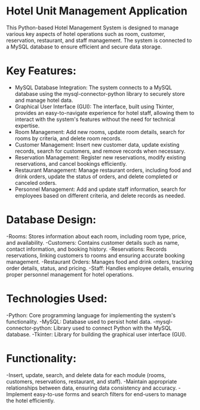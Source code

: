 # Hotel Unit Management Application

This Python-based Hotel Management System is designed to manage various key aspects of hotel operations such as room, customer, reservation, restaurant, and staff management. 
The system is connected to a MySQL database to ensure efficient and secure data storage.


# Key Features:

  - MySQL Database Integration: The system connects to a MySQL database using the mysql-connector-python library to securely store and manage hotel data.
  - Graphical User Interface (GUI): The interface, built using Tkinter, provides an easy-to-navigate experience for hotel staff, allowing them to interact with the system's features without the need for technical expertise.
  - Room Management:
        Add new rooms, update room details, search for rooms by criteria, and delete room records.
  - Customer Management:
        Insert new customer data, update existing records, search for customers, and remove records when necessary.
  - Reservation Management:
        Register new reservations, modify existing reservations, and cancel bookings efficiently.
  - Restaurant Management:
        Manage restaurant orders, including food and drink orders, update the status of orders, and delete completed or canceled orders.
  - Personnel Management:
        Add and update staff information, search for employees based on different criteria, and delete records as needed.

# Database Design:

  -Rooms: Stores information about each room, including room type, price, and availability.
  -Customers: Contains customer details such as name, contact information, and booking history.
  -Reservations: Records reservations, linking customers to rooms and ensuring accurate booking management.
  -Restaurant Orders: Manages food and drink orders, tracking order details, status, and pricing.
  -Staff: Handles employee details, ensuring proper personnel management for hotel operations.

# Technologies Used:

  -Python: Core programming language for implementing the system's functionality.
  -MySQL: Database used to persist hotel data.
  -mysql-connector-python: Library used to connect Python with the MySQL database.
  -Tkinter: Library for building the graphical user interface (GUI).

# Functionality:

  -Insert, update, search, and delete data for each module (rooms, customers, reservations, restaurant, and staff).
  -Maintain appropriate relationships between data, ensuring data consistency and accuracy.
  -Implement easy-to-use forms and search filters for end-users to manage the hotel efficiently.
